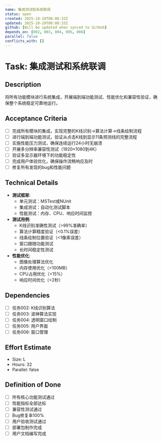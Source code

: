 ```yaml
---
name: 集成测试和系统联调
status: open
created: 2025-10-28T08:08:33Z
updated: 2025-10-28T08:08:33Z
github: [Will be updated when synced to GitHub]
depends_on: [002, 003, 004, 005, 006]
parallel: false
conflicts_with: []
---
```


# Task: 集成测试和系统联调

## Description
将所有功能模块进行系统集成，开展端到端功能测试、性能优化和兼容性验证，确保整个系统稳定可靠地运行。

## Acceptance Criteria
- [ ] 完成所有模块的集成，实现完整的K线识别→算法计算→线条绘制流程
- [ ] 进行端到端功能测试，验证从点击K线到显示11条预测线的完整流程
- [ ] 实施性能压力测试，确保连续运行24小时无崩溃
- [ ] 开展多分辨率兼容性测试（1920×1080到4K）
- [ ] 验证多显示器环境下的功能稳定性
- [ ] 完成用户体验优化，确保操作流畅响应及时
- [ ] 修复所有发现的bug和性能问题

## Technical Details
- **测试框架**:
  - 单元测试：MSTest或NUnit
  - 集成测试：自动化测试脚本
  - 性能测试：内存、CPU、响应时间监控
- **测试用例**:
  - K线识别准确性测试（>99%准确率）
  - 算法计算精度验证（<0.1%误差）
  - 线条绘制位置验证（<1像素误差）
  - 窗口跟随功能测试
  - 长时间稳定性测试
- **性能优化**:
  - 图像处理算法优化
  - 内存使用优化（<100MB）
  - CPU占用优化（<15%）
  - 响应时间优化（<2秒）

## Dependencies
- [ ] 任务002: K线识别算法
- [ ] 任务003: 波神算法实现
- [ ] 任务004: 透明窗口绘制
- [ ] 任务005: 用户界面
- [ ] 任务006: 窗口管理

## Effort Estimate
- Size: L
- Hours: 32
- Parallel: false

## Definition of Done
- [ ] 所有核心功能测试通过
- [ ] 性能指标全部达标
- [ ] 兼容性测试通过
- [ ] Bug修复率100%
- [ ] 用户验收测试通过
- [ ] 部署包制作完成
- [ ] 用户文档编写完成